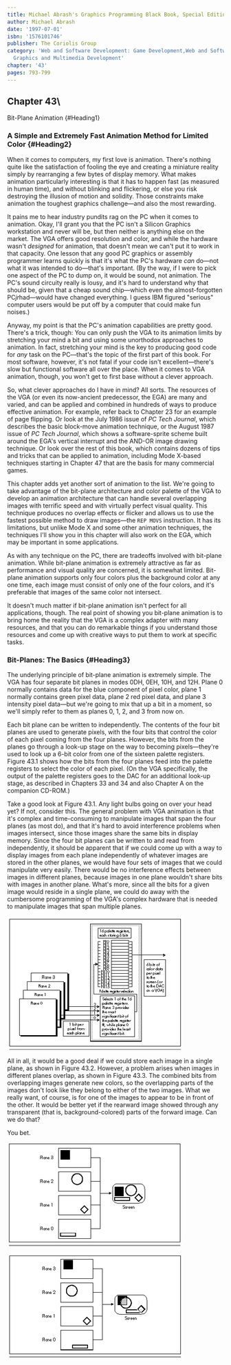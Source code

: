 ```yaml
---
title: Michael Abrash's Graphics Programming Black Book, Special Edition
author: Michael Abrash
date: '1997-07-01'
isbn: '1576101746'
publisher: The Coriolis Group
category: 'Web and Software Development: Game Development,Web and Software Development:
  Graphics and Multimedia Development'
chapter: '43'
pages: 793-799
---
```


## Chapter 43\
 Bit-Plane Animation {#Heading1}

### A Simple and Extremely Fast Animation Method for Limited Color {#Heading2}

When it comes to computers, my first love is animation. There's nothing
quite like the satisfaction of fooling the eye and creating a miniature
reality simply by rearranging a few bytes of display memory. What makes
animation particularly interesting is that it has to happen fast (as
measured in human time), and without blinking and flickering, or else
you risk destroying the illusion of motion and solidity. Those
constraints make animation the toughest graphics challenge—and also the
most rewarding.

It pains me to hear industry pundits rag on the PC when it comes to
animation. Okay, I'll grant you that the PC isn't a Silicon Graphics
workstation and never will be, but then neither is anything else on the
market. The VGA offers good resolution and color, and while the hardware
wasn't *designed* for animation, that doesn't mean we can't put it to
work in that capacity. One lesson that any good PC graphics or assembly
programmer learns quickly is that it's what the PC's hardware *can*
do—not what it was intended to do—that's important. (By the way, if I
were to pick one aspect of the PC to dump on, it would be sound, not
animation. The PC's sound circuity really is lousy, and it's hard to
understand why that should be, given that a cheap sound chip—which even
the almost-forgotten PC*jr*had—would have changed everything. I guess
IBM figured "serious" computer users would be put off by a computer that
could make fun noises.)

Anyway, my point is that the PC's animation capabilities are pretty
good. There's a trick, though: You can only push the VGA to its
animation limits by stretching your mind a bit and using some unorthodox
approaches to animation. In fact, stretching your mind is the key to
producing good code for *any* task on the PC—that's the topic of the
first part of this book. For most software, however, it's not fatal if
your code isn't excellent—there's slow but functional software all over
the place. When it comes to VGA animation, though, you won't get to
first base without a clever approach.

So, what clever approaches do I have in mind? All sorts. The resources
of the VGA (or even its now-ancient predecessor, the EGA) are many and
varied, and can be applied and combined in hundreds of ways to produce
effective animation. For example, refer back to Chapter 23 for an
example of page flipping. Or look at the July 1986 issue of *PC Tech
Journal*, which describes the basic block-move animation technique, or
the August 1987 issue of *PC Tech Journal*, which shows a
software-sprite scheme built around the EGA's vertical interrupt and the
AND-OR image drawing technique. Or look over the rest of this book,
which contains dozens of tips and tricks that can be applied to
animation, including Mode X-based techniques starting in Chapter 47 that
are the basis for many commercial games.

This chapter adds yet another sort of animation to the list. We're going
to take advantage of the bit-plane architecture and color palette of the
VGA to develop an animation architecture that can handle several
overlapping images with terrific speed and with virtually perfect visual
quality. This technique produces no overlap effects or flicker and
allows us to use the fastest possible method to draw images—the `REP
MOVS` instruction. It has its limitations, but unlike Mode X and some
other animation techniques, the techniques I'll show you in this chapter
will also work on the EGA, which may be important in some applications.

As with any technique on the PC, there are tradeoffs involved with
bit-plane animation. While bit-plane animation is extremely attractive
as far as performance and visual quality are concerned, it is somewhat
limited. Bit-plane animation supports only four colors plus the
background color at any one time, each image must consist of only one of
the four colors, and it's preferable that images of the same color not
intersect.

It doesn't much matter if bit-plane animation isn't perfect for all
applications, though. The real point of showing you bit-plane animation
is to bring home the reality that the VGA is a complex adapter with many
resources, and that you can do remarkable things if you understand those
resources and come up with creative ways to put them to work at specific
tasks.

### Bit-Planes: The Basics {#Heading3}

The underlying principle of bit-plane animation is extremely simple. The
VGA has four separate bit planes in modes 0DH, 0EH, 10H, and 12H. Plane
0 normally contains data for the blue component of pixel color, plane 1
normally contains green pixel data, plane 2 red pixel data, and plane 3
intensity pixel data—but we're going to mix that up a bit in a moment,
so we'll simply refer to them as planes 0, 1, 2, and 3 from now on.

Each bit plane can be written to independently. The contents of the four
bit planes are used to generate pixels, with the four bits that control
the color of each pixel coming from the four planes. However, the bits
from the planes go through a look-up stage on the way to becoming
pixels—they're used to look up a 6-bit color from one of the sixteen
palette registers. Figure 43.1 shows how the bits from the four planes
feed into the palette registers to select the color of each pixel. (On
the VGA specifically, the output of the palette registers goes to the
DAC for an additional look-up stage, as described in Chapters 33 and 34
and also Chapter A on the companion CD-ROM.)

Take a good look at Figure 43.1. Any light bulbs going on over your head
yet? If not, consider this. The general problem with VGA animation is
that it's complex and time-consuming to manipulate images that span the
four planes (as most do), and that it's hard to avoid interference
problems when images intersect, since those images share the same bits
in display memory. Since the four bit planes can be written to and read
from independently, it should be apparent that if we could come up with
a way to display images from each plane independently of whatever images
are stored in the other planes, we would have four sets of images that
we could manipulate very easily. There would be no interference effects
between images in different planes, because images in one plane wouldn't
share bits with images in another plane. What's more, since all the bits
for a given image would reside in a single plane, we could do away with
the cumbersome programming of the VGA's complex hardware that is needed
to manipulate images that span multiple planes.

![**Figure 43.1**  *How 4 bits of video data become 6 bits of color.*](images/43-01.jpg)

All in all, it would be a good deal if we could store each image in a
single plane, as shown in Figure 43.2. However, a problem arises when
images in different planes overlap, as shown in Figure 43.3. The
combined bits from overlapping images generate new colors, so the
overlapping parts of the images don't look like they belong to either of
the two images. What we really want, of course, is for one of the images
to appear to be in front of the other. It would be better yet if the
rearward image showed through any transparent (that is,
background-colored) parts of the forward image. Can we do that?

You bet.

![**Figure 43.2**  *Storing images in separate planes.*](images/43-02.jpg)

![**Figure 43.3**  *The problem of overlapping colors.*](images/43-03.jpg)
